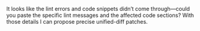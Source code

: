 It looks like the lint errors and code snippets didn’t come through—could you paste the specific lint messages and the affected code sections? With those details I can propose precise unified-diff patches.